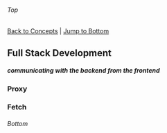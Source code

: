 ###### Top
[Back to Concepts](README.md) | [Jump to Bottom](#Bottom) 
## Full Stack Development 
##### communicating with the backend from the frontend

### Proxy

### Fetch

###### Bottom